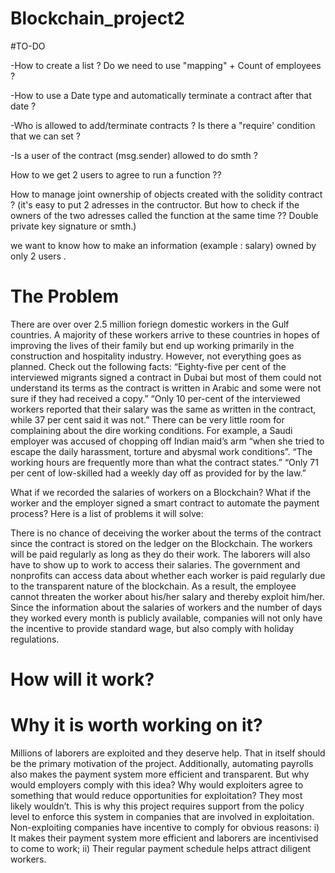 # Blockchain_project2

#TO-DO

-How to create a list ? Do we need to use "mapping" + Count of employees ?

-How to use a Date type and automatically terminate a contract after that date ?

-Who is allowed to add/terminate contracts ? Is there a "require' condition that we can set ?

-Is a user of the contract (msg.sender) allowed to do smth ?

How to we get 2 users to agree to run a function ??

How to manage joint ownership of objects created with the solidity contract ? (it's easy to put 2 adresses in the contructor. But how to check if the owners of the two adresses called the function at the same time ?? Double private key signature or smth.)

we want to know how to make an information (example : salary) owned by only 2 users .

# The Problem

There are over over 2.5 million foriegn domestic workers in the Gulf countries. A majority of these workers arrive to these countries in hopes of improving the lives of their family but end up working primarily in the construction and hospitality industry. However, not everything goes as planned. Check out the following facts:
“Eighty-five per cent of the interviewed migrants signed a contract in Dubai but most of them could not understand its terms as the contract is written in Arabic and some were not sure if they had received a copy.”
“Only 10 per-cent of the interviewed workers reported that their salary was the same as written in the contract, while 37 per cent said it was not.”
There can be very little room for complaining about the dire working conditions. For example, a Saudi employer was accused of chopping off Indian maid’s arm “when she tried to escape the daily harassment, torture and abysmal work conditions”.
“The working hours are frequently more than what the contract states.”
“Only 71 per cent of low-skilled had a weekly day off as provided for by the law.”

What if we recorded the salaries of workers on a Blockchain?
What if the worker and the employer signed a smart contract to automate the payment process? Here is a list of problems it will solve:

There is no chance of deceiving the worker about the terms of the contract since the contract is stored on the ledger on the Blockchain.
The workers will be paid regularly as long as they do their work.
The laborers will also have to show up to work to access their salaries.
The government and nonprofits can access data about whether each worker is paid regularly due to the transparent nature of the blockchain. As a result, the employee cannot threaten the worker about his/her salary and thereby exploit him/her.
Since the information about the salaries of workers and the number of days they worked every month is publicly available, companies will not only have the incentive to provide standard wage, but also comply with holiday regulations.

# How will it work?



# Why it is worth working on it?

Millions of laborers are exploited and they deserve help. That in itself should be the primary motivation of the project. Additionally, automating payrolls also makes the payment system more efficient and transparent.
But why would employers comply with this idea?
Why would exploiters agree to something that would reduce opportunities for exploitation? They most likely wouldn’t. This is why this project requires support from the policy level to enforce this system in companies that are involved in exploitation.
Non-exploiting companies have incentive to comply for obvious reasons: i) It makes their payment system more efficient and laborers are incentivised to come to work; ii) Their regular payment schedule helps attract diligent workers.
